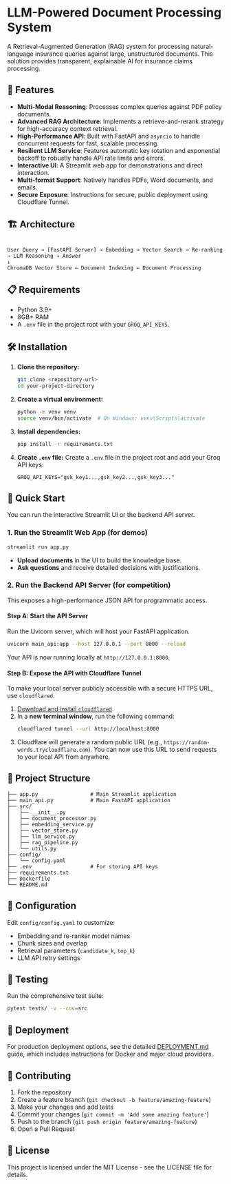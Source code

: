 # LLM-Powered Document Processing System

A Retrieval-Augmented Generation (RAG) system for processing natural-language insurance queries against large, unstructured documents. This solution provides transparent, explainable AI for insurance claims processing.

## 🚀 Features

-   **Multi-Modal Reasoning**: Processes complex queries against PDF policy documents.
-   **Advanced RAG Architecture**: Implements a retrieve-and-rerank strategy for high-accuracy context retrieval.
-   **High-Performance API**: Built with FastAPI and `asyncio` to handle concurrent requests for fast, scalable processing.
-   **Resilient LLM Service**: Features automatic key rotation and exponential backoff to robustly handle API rate limits and errors.
-   **Interactive UI**: A Streamlit web app for demonstrations and direct interaction.
-   **Multi-format Support**: Natively handles PDFs, Word documents, and emails.
-   **Secure Exposure**: Instructions for secure, public deployment using Cloudflare Tunnel.

## 🏗️ Architecture
```

User Query → [FastAPI Server] → Embedding → Vector Search → Re-ranking → LLM Reasoning → Answer
↓
ChromaDB Vector Store ← Document Indexing ← Document Processing

````

## 📋 Requirements

-   Python 3.9+
-   8GB+ RAM
-   A `.env` file in the project root with your `GROQ_API_KEYS`.

## 🛠️ Installation

1.  **Clone the repository:**
    ```bash
    git clone <repository-url>
    cd your-project-directory
    ```

2.  **Create a virtual environment:**
    ```bash
    python -m venv venv
    source venv/bin/activate  # On Windows: venv\Scripts\activate
    ```

3.  **Install dependencies:**
    ```bash
    pip install -r requirements.txt
    ```

4.  **Create `.env` file:**
    Create a `.env` file in the project root and add your Groq API keys:
    ```env
    GROQ_API_KEYS="gsk_key1...,gsk_key2...,gsk_key3..."
    ```

## 🚀 Quick Start

You can run the interactive Streamlit UI or the backend API server.

### 1. Run the Streamlit Web App (for demos)

```bash
streamlit run app.py
````

  - **Upload documents** in the UI to build the knowledge base.
  - **Ask questions** and receive detailed decisions with justifications.

### 2\. Run the Backend API Server (for competition)

This exposes a high-performance JSON API for programmatic access.

#### **Step A: Start the API Server**

Run the Uvicorn server, which will host your FastAPI application.

```bash
uvicorn main_api:app --host 127.0.0.1 --port 8000 --reload
```

Your API is now running locally at `http://127.0.0.1:8000`.

#### **Step B: Expose the API with Cloudflare Tunnel**

To make your local server publicly accessible with a secure HTTPS URL, use `cloudflared`.

1.  [Download and install `cloudflared`](https://www.google.com/search?q=https://developers.cloudflare.com/cloudflare-one/connections/connect-networks/install-and-setup/installation/).
2.  In a **new terminal window**, run the following command:
    ```bash
    cloudflared tunnel --url http://localhost:8000
    ```
3.  Cloudflare will generate a random public URL (e.g., `https://random-words.trycloudflare.com`). You can now use this URL to send requests to your local API from anywhere.

## 📁 Project Structure

```
├── app.py                 # Main Streamlit application
├── main_api.py            # Main FastAPI application
├── src/
│   ├── __init__.py
│   ├── document_processor.py
│   ├── embedding_service.py
│   ├── vector_store.py
│   ├── llm_service.py
│   ├── rag_pipeline.py
│   └── utils.py
├── config/
│   └── config.yaml
├── .env                   # For storing API keys
├── requirements.txt
├── Dockerfile
└── README.md
```

## 🔧 Configuration

Edit `config/config.yaml` to customize:

  - Embedding and re-ranker model names
  - Chunk sizes and overlap
  - Retrieval parameters (`candidate_k`, `top_k`)
  - LLM API retry settings

## 🧪 Testing

Run the comprehensive test suite:

```bash
pytest tests/ -v --cov=src
```

## 🚀 Deployment

For production deployment options, see the detailed [DEPLOYMENT.md](https://www.google.com/search?q=DEPLOYMENT.md) guide, which includes instructions for Docker and major cloud providers.

## 🤝 Contributing

1.  Fork the repository
2.  Create a feature branch (`git checkout -b feature/amazing-feature`)
3.  Make your changes and add tests
4.  Commit your changes (`git commit -m 'Add some amazing feature'`)
5.  Push to the branch (`git push origin feature/amazing-feature`)
6.  Open a Pull Request

## 📄 License

This project is licensed under the MIT License - see the LICENSE file for details.

```